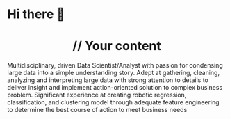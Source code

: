 # Hi there 👋

<h1 align="center">
// Your content
</h1>

Multidisciplinary, driven Data Scientist/Analyst with passion for condensing large data into a simple understanding story. Adept at gathering, cleaning, analyzing and interpreting large data with strong attention to details to deliver insight and implement action-oriented solution to complex business problem. Significant experience at creating robotic regression, classification, and clustering model through adequate feature engineering to  determine the best course of action to meet business needs
